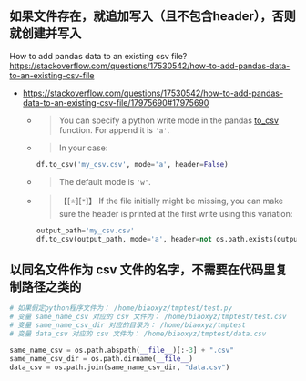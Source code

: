 
## 如果文件存在，就追加写入（且不包含header），否则就创建并写入

How to add pandas data to an existing csv file? https://stackoverflow.com/questions/17530542/how-to-add-pandas-data-to-an-existing-csv-file
- https://stackoverflow.com/questions/17530542/how-to-add-pandas-data-to-an-existing-csv-file/17975690#17975690
  * > You can specify a python write mode in the pandas [to_csv](http://pandas.pydata.org/pandas-docs/stable/generated/pandas.DataFrame.to_csv.html) function. For append it is `'a'`.
  * > In your case:
    ```py
    df.to_csv('my_csv.csv', mode='a', header=False)
    ```
  * > The default mode is `'w'`.
  * > 【[:star:][`*`]】 If the file initially might be missing, you can make sure the header is printed at the first write using this variation:
    ```py
    output_path='my_csv.csv'
    df.to_csv(output_path, mode='a', header=not os.path.exists(output_path))
    ```

## 以同名文件作为 csv 文件的名字，不需要在代码里复制路径之类的

```py
# 如果假定python程序文件为： /home/biaoxyz/tmptest/test.py
# 变量 same_name_csv 对应的 csv 文件为： /home/biaoxyz/tmptest/test.csv
# 变量 same_name_csv_dir 对应的目录为： /home/biaoxyz/tmptest
# 变量 data_csv 对应的 csv 文件为： /home/biaoxyz/tmptest/data.csv

same_name_csv = os.path.abspath(__file__)[:-3] + ".csv"
same_name_csv_dir = os.path.dirname(__file__)
data_csv = os.path.join(same_name_csv_dir, "data.csv")
```
